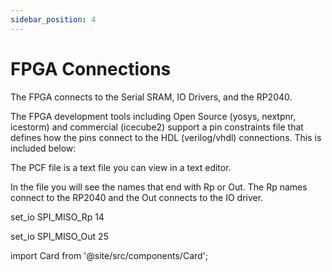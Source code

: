 ```yaml
---
sidebar_position: 4
---
```


# FPGA Connections

The FPGA connects to the Serial SRAM,  IO Drivers, and the RP2040. 

The FPGA development tools including Open Source (yosys, nextpnr, icestorm) and commercial (icecube2) support a pin constraints file that defines how the pins connect to the HDL (verilog/vhdl) connections. This is included below:

The PCF file is a text file you can view in a text editor.

In the file you will see the names that end with Rp or Out. The Rp names connect to the RP2040 and the Out connects to the IO driver.

set_io SPI_MISO_Rp 14 

set_io SPI_MISO_Out 25

import Card from '@site/src/components/Card';

<Card 
  title="fw.pcf"
  description=""
  link="/img/fw.pcf" 
  imageUrl="/img/download-file.png"
/>